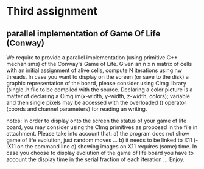 # Third assignment 
## parallel implementation of Game Of Life (Conway)
We require to provide a parallel implementation (using primitive C++ mechanisms) of the Conway's Game of Life. Given an n x n matrix of cells with an initial assignment of alive cells, compute N iterations using nw threads. In case you want to display on the screen (or save to the disk) a graphic representation of the board, please consider using CImg library (single .h file to be compiled with the source. Declaring a color picture is a matter of declaring a Cimg im(x-width, y-width, z-width, colors); variable and then single pixels may be accessed with the overloaded () operator (coords and channel parameters) for reading an writing.

notes: 
In order to display onto the screen the status of your game of life board, you may consider using the CImg primitives as proposed in the file in attachment. Please take into account that:
a) the program does not show game of life evolution, just random moves ...
b) it needs to be linked to X11 (-lX11 on the command line
c) showing images on X11 requires (some) time. In case you choose to display evolution of the game of life board you have to account the display time in the serial fraction of each iteration ...
Enjoy.